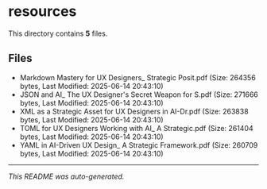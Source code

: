# resources

This directory contains **5** files.

## Files

- Markdown Mastery for UX Designers_ Strategic Posit.pdf (Size: 264356 bytes, Last Modified: 2025-06-14 20:43:10)
- JSON and AI_ The UX Designer's Secret Weapon for S.pdf (Size: 271666 bytes, Last Modified: 2025-06-14 20:43:10)
- XML as a Strategic Asset for UX Designers in AI-Dr.pdf (Size: 263838 bytes, Last Modified: 2025-06-14 20:43:10)
- TOML for UX Designers Working with AI_ A Strategic.pdf (Size: 261404 bytes, Last Modified: 2025-06-14 20:43:10)
- YAML in AI-Driven UX Design_ A Strategic Framework.pdf (Size: 260709 bytes, Last Modified: 2025-06-14 20:43:10)

---
*This README was auto-generated.*
